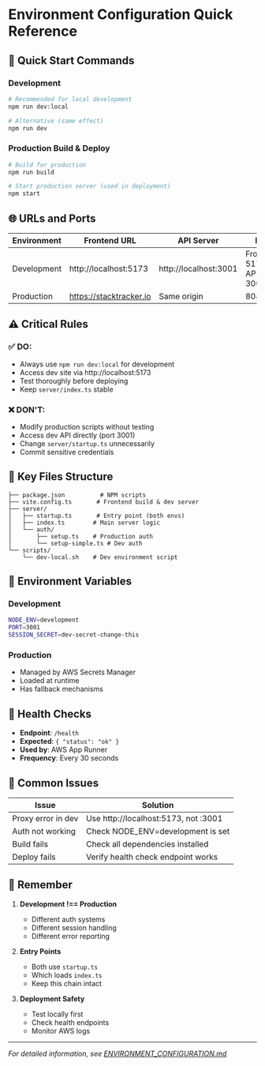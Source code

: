 # Environment Configuration Quick Reference

## 🚀 Quick Start Commands

### Development
```bash
# Recommended for local development
npm run dev:local

# Alternative (same effect)
npm run dev
```

### Production Build & Deploy
```bash
# Build for production
npm run build

# Start production server (used in deployment)
npm start
```

## 🌐 URLs and Ports

| Environment | Frontend URL | API Server | Port |
|------------|--------------|------------|------|
| Development | http://localhost:5173 | http://localhost:3001 | Frontend: 5173<br>API: 3001 |
| Production | https://stacktracker.io | Same origin | 8080 |

## ⚠️ Critical Rules

### ✅ DO:
- Always use `npm run dev:local` for development
- Access dev site via http://localhost:5173
- Test thoroughly before deploying
- Keep `server/index.ts` stable

### ❌ DON'T:
- Modify production scripts without testing
- Access dev API directly (port 3001)
- Change `server/startup.ts` unnecessarily
- Commit sensitive credentials

## 📁 Key Files Structure

```
├── package.json          # NPM scripts
├── vite.config.ts       # Frontend build & dev server
├── server/
│   ├── startup.ts       # Entry point (both envs)
│   ├── index.ts        # Main server logic
│   └── auth/
│       ├── setup.ts    # Production auth
│       └── setup-simple.ts # Dev auth
└── scripts/
    └── dev-local.sh    # Dev environment script
```

## 🔧 Environment Variables

### Development
```bash
NODE_ENV=development
PORT=3001
SESSION_SECRET=dev-secret-change-this
```

### Production
- Managed by AWS Secrets Manager
- Loaded at runtime
- Has fallback mechanisms

## 🏥 Health Checks

- **Endpoint**: `/health`
- **Expected**: `{ "status": "ok" }`
- **Used by**: AWS App Runner
- **Frequency**: Every 30 seconds

## 🐛 Common Issues

| Issue | Solution |
|-------|----------|
| Proxy error in dev | Use http://localhost:5173, not :3001 |
| Auth not working | Check NODE_ENV=development is set |
| Build fails | Check all dependencies installed |
| Deploy fails | Verify health check endpoint works |

## 📝 Remember

1. **Development !== Production**
   - Different auth systems
   - Different session handling
   - Different error reporting

2. **Entry Points**
   - Both use `startup.ts`
   - Which loads `index.ts`
   - Keep this chain intact

3. **Deployment Safety**
   - Test locally first
   - Check health endpoints
   - Monitor AWS logs

---
*For detailed information, see [ENVIRONMENT_CONFIGURATION.md](./ENVIRONMENT_CONFIGURATION.md)* 